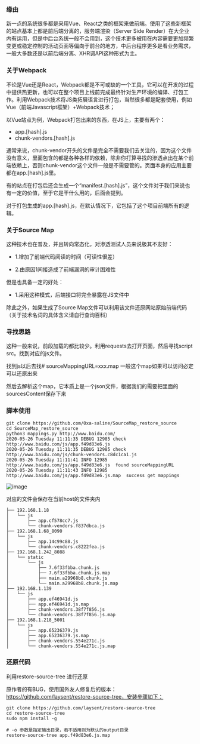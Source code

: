 ### 缘由

新一点的系统很多都是采用Vue、React之类的框架来做前端。使用了这些新框架的站点基本上都是前后端分离的，服务端渲染（Server Side Render）在大企业内有运用，但是中后台系统一般不会用到，这个技术更多被用在内容需要更加频繁变更或稳定控制的活动页面等偏向于前台的地方，中后台程序更多是看业务需求，一般大多数还是以前后端分离、XHR调API这种形式为主。

### 关于Webpack

不论是Vue还是React，Webpack都是不可或缺的一个工具，它可以在开发的过程中提供热更新，也可以在整个项目上线前完成最终针对生产环境的编译、打包工作。利用Webpack技术将JS类拓展语言进行打包，当然很多都是配套使用，例如Vue（前端Javascript框架）+Webpack技术；

以Vue站点为例，Webpack打包出来的东西，在JS上，主要有两个：

  * app.[hash].js
  * chunk-vendors.[hash].js

通常来说，chunk-vendor开头的文件是完全不需要我们去关注的，因为这个文件没有意义，里面包含的都是各种各样的依赖，除非你打算寻找的渗透点出在某个前端依赖上，否则chunk-vendor这个文件一般是不需要管的。页面本身的应用主要都在app.[hash].js里。

有的站点在打包后还会生成一个“manifest.[hash].js”，这个文件对于我们来说也有一定的价值，至于它是干什么用的，后面会提到。

对于打包生成的app.[hash].js，在默认情况下，它包括了这个项目前端所有的逻辑。

### 关于Source Map

这种技术也在普及，并且转向常态化，对渗透测试人员来说极其不友好：

  * 1.增加了前端代码阅读的时间（可读性很差） 

  * 2.由原因1间接造成了前端漏洞的审计困难性

但是也具备一定的好处：

  * 1.采用这种模式，后端接口将完全暴露在JS文件中

除此之外，如果生成了Source Map文件可以利用该文件还原网站原始前端代码（关于技术名词的具体含义请自行查询百科）


### 寻找思路

这种一般来说，前段加载的都比较少。利用requests去打开页面，然后寻找script src。找到对应的js文件。

找到js以后去找# sourceMappingURL=xxx.map 一般这个map如果可以访问必定可以还原出来

然后去解析这个map，它本质上是一个json文件，根据我们的需要把里面的sourcesContent保存下来

### 脚本使用

```
git clone https://github.com/0xa-saline/SourceMap_restore_source
cd SourceMap_restore_source
python3 mappings.py http://www.baidu.com/
2020-05-26 Tuesday 11:11:35 DEBUG 12985 check	http://www.baidu.com/js/app.f49d83e6.js
2020-05-26 Tuesday 11:11:35 DEBUG 12985 check	http://www.baidu.com/js/chunk-vendors.c8dc1ca1.js
2020-05-26 Tuesday 11:11:41 INFO 12985 http://www.baidu.com/js/app.f49d83e6.js	found sourceMappingURL
2020-05-26 Tuesday 11:11:43 INFO 12985 http://www.baidu.com/js/app.f49d83e6.js.map	success get mappings
```

![image](https://user-images.githubusercontent.com/14137698/82857902-e6620f00-9f44-11ea-9d0d-0578cc481040.png)

对应的文件会保存在当前host的文件夹内

```
├── 192.168.1.18
│   └── js
│       ├── app.cf578cc7.js
│       └── chunk-vendors.f837dbca.js
├── 192.168.1.68_8090
│   └── js
│       ├── app.14c99c88.js
│       └── chunk-vendors.c8222fea.js
├── 192.168.1.242_8088
│   └── static
│       └── js
│           ├── 7.6f33fbba.chunk.js
│           ├── 7.6f33fbba.chunk.js.map
│           ├── main.a29968b8.chunk.js
│           └── main.a29968b8.chunk.js.map
├── 192.168.1.139
│   └── js
│       ├── app.ef46941d.js
│       ├── app.ef46941d.js.map
│       ├── chunk-vendors.38f7f856.js
│       └── chunk-vendors.38f7f856.js.map
├── 192.168.1.218_5001
│   └── js
│       ├── app.65236379.js
│       ├── app.65236379.js.map
│       ├── chunk-vendors.554e271c.js
│       └── chunk-vendors.554e271c.js.map
```

### 还原代码

利用restore-source-tree 进行还原

原作者的有BUG，使用国外友人修复后的版本：https://github.com/laysent/restore-source-tree，安装步骤如下：

```
git clone https://github.com/laysent/restore-source-tree
cd restore-source-tree
sudo npm install -g
```

```
# -o 参数是指定输出目录，若不适用则为默认的output目录
restore-source-tree app.f49d83e6.js.map
```


